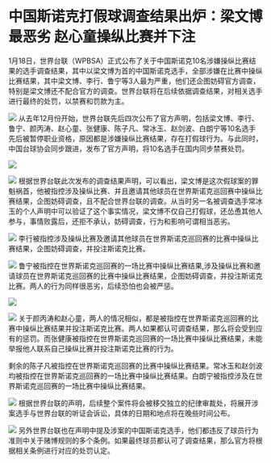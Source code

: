 # 中国斯诺克打假球调查结果出炉：梁文博最恶劣 赵心童操纵比赛并下注

1月18日，世界台联（WPBSA）正式公布了关于中国斯诺克10名涉嫌操纵比赛结果的选手调查结果，其中以梁文博为首的中国斯诺克选手，全部涉嫌在比赛中操纵比赛结果，其中梁文博、李行、鲁宁等3人最为严重，他们还企图妨碍官方调查，特别是梁文博还不配合官方的调查。世界台联将在后续依据调查结果，对相关选手进行最终的处罚，以禁赛和罚款为主。

![](https://inews.gtimg.com/news_bt/OYgSR6D5Z71gdusODyEXCH2PrmYjxY8KOKAZmTpvT3eH8AA/1000)
从去年12月份开始，世界台联先后四次公布了官方声明，包括梁文博、李行、鲁宁、颜丙涛、赵心童、张健康、陈子凡、常冰玉、赵剑波、白朗宁等10名选手先后被暂停职业资格，原因都是涉嫌操纵比赛结果，存在打假球行为。与此同时，中国台球协会同步跟进，发布了官方声明，将10名选手在国内同步禁赛处罚。

![](https://inews.gtimg.com/news_bt/OKVBSydUQBUWKx71sYBohccG8hzHMIdi_OEQ167cLGCcIAA/1000)

![](https://inews.gtimg.com/news_bt/OFO58ADtLcRpFgzSbSSfkGAE-MWqeAv_HeqoaEYblToHUAA/1000)
根据世界台联此次发布的调查结果声明，可以看出，梁文博是这次假球案的罪魁祸首，他被指控涉及操纵比赛、并且邀请其他球员在世界斯诺克巡回赛中操纵比赛结果，企图妨碍调查，且不配合世界台联的调查。从当时另一名被调查选手常冰玉的个人声明中可以验证了这个事实情况，梁文博不仅自己打假球，还怂恿其他人参与，事情败露后，还拒不承认，妨碍调查，行为和影响可谓相当恶劣。

![](https://inews.gtimg.com/news_bt/OaZEEFS4OncTKe-xkhr3QuNoEE5Tjul5TGxXyJGDisRUcAA/1000)
李行被指控涉及操纵比赛及邀请其他球员在世界斯诺克巡回赛的比赛中操纵比赛结果，企图妨碍调查，并投注斯诺克比赛。

![](https://inews.gtimg.com/news_bt/Or491cLtjzsB34wxg-rfNXAcuuud8y7TunYdvZYN_cuigAA/1000)
鲁宁被指控在世界斯诺克巡回赛的一场比赛中操纵比赛结果,涉及操纵比赛和邀请球员在世界斯诺克巡回赛的比赛中操纵比赛结果，企图妨碍调查，并投注斯诺克比赛。两人的行为同样很恶劣，后续恐怕也会被严惩。

![](https://inews.gtimg.com/news_bt/OJP6kD3OxoYiMEmro9NrZbudc3gxMUQFj9FrVEh1rDxfgAA/1000)

![](https://inews.gtimg.com/news_bt/OxF7gkN05JRm0E5Rp8mWZ49_hOqgKgVk7fI4BXHW_UnMoAA/1000)
关于颜丙涛和赵心童，两人的情况相似，都是被指控在世界斯诺克巡回赛的比赛中操纵比赛结果并投注斯诺克比赛。两人如果都认可调查结果，那么将会受到应有的惩罚。而张健康被指控在世界斯诺克巡回赛的一场比赛中操纵比赛结果，未能举报他人联系自己操纵比赛并投注斯诺克比赛的行为。

剩余的陈子凡被指控在世界斯诺克巡回赛的比赛中操纵比赛结果。常冰玉和赵剑波均被指控在世界斯诺克巡回赛的一场比赛中操纵比赛结果。白朗宁被指控涉及在世界斯诺克巡回赛的一场比赛中操纵比赛结果。

![](https://inews.gtimg.com/news_bt/OmOgNpno1cLGLnsq_mqVYLcj7QUqqcDp3NJOGHvY8YYRMAA/1000)
根据世界台联的声明，后续整个案件将会被移交独立的纪律审裁处，将展开涉案选手与世界台联的听证会诉讼，具体的日期和地点将在晚些时间公布。

![](https://inews.gtimg.com/news_bt/O5Pc_GidtJCalf6Uuhsyph-HxdJkEbG55l4l7aVLueaOAAA/1000)
另外世界台联也在声明中提及涉案的中国斯诺克选手，他们都违反了球员行为准则中关于赌博规则的多个条例。如果最终球员都认可了调查结果，那么官方将根据相关条例进行对应的处罚认定。

